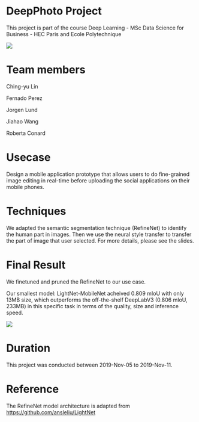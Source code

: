 # DeepPhoto Project

This project is part of the course Deep Learning - MSc Data Science for Business - HEC Paris and Ecole Polytechnique

<img src="https://github.com/Miguel-Jiahao-Wang/InstanceSegmentation_NeuralTransfer/blob/master/examples/usecase_deepphoto.png" />

# Team members

Ching-yu Lin

Fernado Perez

Jorgen Lund

Jiahao Wang

Roberta Conard 

# Usecase

Design a mobile application prototype that allows users to do fine-grained image editing in real-time before uploading the social applications on their mobile phones.

# Techniques

We adapted the semantic segmentation technique (RefineNet) to identify the human part in images. Then we use the neural style transfer to transfer the part of image that user selected. For more details, please see the slides.

# Final Result

We finetuned and pruned the RefineNet to our use case.

Our smallest model: LightNet-MobileNet acheived 0.809 mIoU with only 13MB size, which outperforms the off-the-shelf DeepLabV3 (0.806 mIoU, 233MB) in this specific task in terms of the quality, size and inference speed.

<img src="https://github.com/Miguel-Jiahao-Wang/InstanceSegmentation_NeuralTransfer/blob/master/examples/qualitative_evaluation.png" />

# Duration

This project was conducted between 2019-Nov-05 to 2019-Nov-11.

# Reference

The RefineNet model architecture is adapted from https://github.com/ansleliu/LightNet

